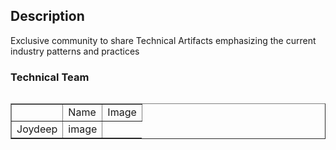 ## Description
Exclusive community to share Technical Artifacts emphasizing the current industry patterns and practices

### Technical Team
<table border=1, width=70%, align=left>
    <th>
        <td>Name</td>
        <td>Image</td>
    </th>
    <tr>
        <td>Joydeep</td>
        <td>image</td>
    </tr>
<table>


